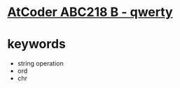 # [AtCoder ABC218 B - qwerty](https://atcoder.jp/contests/abc218/tasks/abc218_b)



# keywords
- string operation
- ord
- chr

